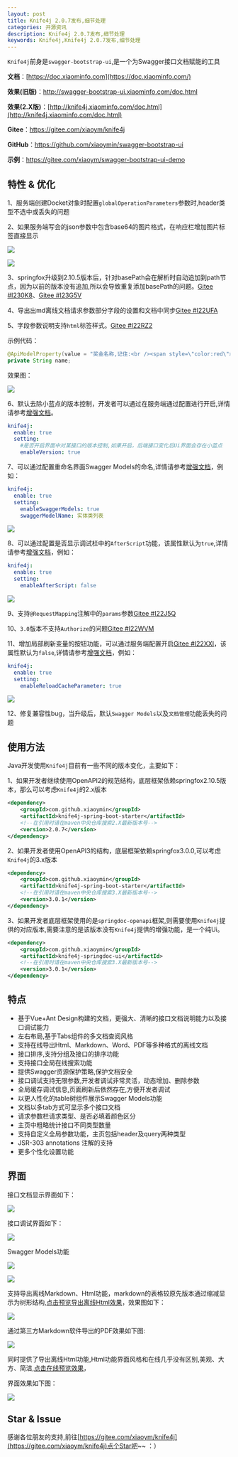 ```yaml
---
layout: post
title: Knife4j 2.0.7发布,细节处理
categories: 开源资讯
description: Knife4j 2.0.7发布,细节处理
keywords: Knife4j,Knife4j 2.0.7发布,细节处理
---
```


`Knife4j`前身是`swagger-bootstrap-ui`,是一个为Swagger接口文档赋能的工具

**文档**：[https://doc.xiaominfo.com](https://doc.xiaominfo.com/)

**效果(旧版)**：http://swagger-bootstrap-ui.xiaominfo.com/doc.html

**效果(2.X版)**：[http://knife4j.xiaominfo.com/doc.html](http://knife4j.xiaominfo.com/doc.html)

**Gitee**：https://gitee.com/xiaoym/knife4j

**GitHub**：https://github.com/xiaoymin/swagger-bootstrap-ui

**示例**：https://gitee.com/xiaoym/swagger-bootstrap-ui-demo

## 特性 & 优化

1、服务端创建Docket对象时配置`globalOperationParameters`参数时,header类型不选中或丢失的问题

2、如果服务端写会的json参数中包含base64的图片格式，在响应栏增加图片标签直接显示

![](/images/blog/knife4j2.0.7/base1.png)

![](/images/blog/knife4j2.0.7/base2.png)

3、springfox升级到2.10.5版本后，针对basePath会在解析时自动追加到path节点，因为以前的版本没有追加,所以会导致重复添加basePath的问题。[Gitee #I230K8](https://gitee.com/xiaoym/knife4j/issues/I230K8)、[Gitee #I23G5V](https://gitee.com/xiaoym/knife4j/issues/I23G5V)

4、导出出md离线文档请求参数部分字段的设置和文档中同步[Gitee #I22UFA](https://gitee.com/xiaoym/knife4j/issues/I22UFA)

5、字段参数说明支持`html`标签样式。[Gitee #I22RZ2](https://gitee.com/xiaoym/knife4j/issues/I22RZ2)

示例代码：

```java
@ApiModelProperty(value = "奖金名称,记住:<br /><span style=\"color:red\">我很重要</span>",example = "MVP奖杯")
private String name;
```

效果图：

![](/images/blog/knife4j2.0.7/supporthtml.png)

6、默认去除小蓝点的版本控制，开发者可以通过在服务端通过配置进行开启,详情请参考[增强文档](https://doc.xiaominfo.com/knife4j/enhance.html)。

```yml
knife4j:
  enable: true
  setting:
	#是否开启界面中对某接口的版本控制,如果开启，后端接口变化后Ui界面会存在小蓝点
    enableVersion: true 
```

7、可以通过配置重命名界面Swagger Models的命名,详情请参考[增强文档](https://doc.xiaominfo.com/knife4j/enhance.html)，例如：

```yml
knife4j:
  enable: true
  setting:
    enableSwaggerModels: true
    swaggerModelName: 实体类列表
```

![](/images/blog/knife4j2.0.7/swaggerModelName.png)

8、可以通过配置是否显示调试栏中的`AfterScript`功能，该属性默认为`true`,详情请参考[增强文档](https://doc.xiaominfo.com/knife4j/enhance.html)，例如：

```yml
knife4j:
  enable: true
  setting:
    enableAfterScript: false
```

![](/images/blog/knife4j2.0.7/afterScript.png)

9、支持`@RequestMapping`注解中的`params`参数[Gitee #I22J5Q](https://gitee.com/xiaoym/knife4j/issues/I22J5Q)

10、`3.0`版本不支持`Authorize`的问题[Gitee #I22WVM](https://gitee.com/xiaoym/knife4j/issues/I22WVM)

11、增加局部刷新变量的按钮功能，可以通过服务端配置开启[Gitee #I22XXI](https://gitee.com/xiaoym/knife4j/issues/I22XXI)，该属性默认为`false`,详情请参考[增强文档](https://doc.xiaominfo.com/knife4j/enhance.html)，例如：

```yml
knife4j:
  enable: true
  setting:
    enableReloadCacheParameter: true
```

![](/images/blog/knife4j2.0.7/reloadparameter.png)

12、修复兼容性bug，当升级后，默认`Swagger Models`以及`文档管理`功能丢失的问题

## 使用方法

Java开发使用`Knife4j`目前有一些不同的版本变化，主要如下：

1、如果开发者继续使用OpenAPI2的规范结构，底层框架依赖springfox2.10.5版本，那么可以考虑`Knife4j`的2.x版本

```xml
<dependency>
    <groupId>com.github.xiaoymin</groupId>
    <artifactId>knife4j-spring-boot-starter</artifactId>
    <!--在引用时请在maven中央仓库搜索2.X最新版本号-->
    <version>2.0.7</version>
</dependency>
```

2、如果开发者使用OpenAPI3的结构，底层框架依赖springfox3.0.0,可以考虑`Knife4j`的3.x版本

```xml
<dependency>
    <groupId>com.github.xiaoymin</groupId>
    <artifactId>knife4j-spring-boot-starter</artifactId>
    <!--在引用时请在maven中央仓库搜索3.X最新版本号-->
    <version>3.0.1</version>
</dependency>
```

3、如果开发者底层框架使用的是`springdoc-openapi`框架,则需要使用`Knife4j`提供的对应版本,需要注意的是该版本没有`Knife4j`提供的增强功能，是一个纯Ui。

```xml
<dependency>
    <groupId>com.github.xiaoymin</groupId>
    <artifactId>knife4j-springdoc-ui</artifactId>
    <!--在引用时请在maven中央仓库搜索3.X最新版本号-->
    <version>3.0.1</version>
</dependency>
```

## 特点

- 基于Vue+Ant Design构建的文档，更强大、清晰的接口文档说明能力以及接口调试能力
- 左右布局,基于Tabs组件的多文档查阅风格
- 支持在线导出Html、Markdown、Word、PDF等多种格式的离线文档
- 接口排序,支持分组及接口的排序功能
- 支持接口全局在线搜索功能
- 提供Swagger资源保护策略,保护文档安全
- 接口调试支持无限参数,开发者调试非常灵活，动态增加、删除参数
- 全局缓存调试信息,页面刷新后依然存在,方便开发者调试
- 以更人性化的table树组件展示Swagger Models功能
- 文档以多tab方式可显示多个接口文档
- 请求参数栏请求类型、是否必填着颜色区分
- 主页中粗略统计接口不同类型数量
- 支持自定义全局参数功能，主页包括header及query两种类型
- JSR-303 annotations 注解的支持
- 更多个性化设置功能

## 界面

接口文档显示界面如下：

![](https://oscimg.oschina.net/oscnet/up-5b76509501c86174096f8b795d2aba8455b.png)

接口调试界面如下：

![](https://oscimg.oschina.net/oscnet/up-995a784219ea035cacd428d15d04e9cbcb3.png)

Swagger Models功能

![](https://oscimg.oschina.net/oscnet/up-98e1dbdf35ab957f5c05df126f9bae44ffd.png)

![](https://oscimg.oschina.net/oscnet/up-d9a030b06b76f9a4935205df453af149788.png)

支持导出离线Markdown、Html功能，markdown的表格较原先版本通过缩减显示为树形结构,[点击预览导出离线Html效果](https://doc.xiaominfo.com/html/knife4j-export-html.html)，效果图如下：

![](https://oscimg.oschina.net/oscnet/up-cfb2256485835e29a39f96eaaa60251e08c.png)

通过第三方Markdown软件导出的PDF效果如下图:

![](https://oscimg.oschina.net/oscnet/up-44bb80532b9767a33650e178809f612c3e7.png)

同时提供了导出离线Html功能,Html功能界面风格和在线几乎没有区别,美观、大方、简洁,[点击在线预览效果](https://doc.xiaominfo.com/Knife4j-Offline-Html.html)，

界面效果如下图：

![](https://oscimg.oschina.net/oscnet/up-4deb56c65774b4dc2ad54f5278f31e89a5d.png)

## Star & Issue

感谢各位朋友的支持,前往[https://gitee.com/xiaoym/knife4j](https://gitee.com/xiaoym/knife4j)点个Star吧~~ ：）
